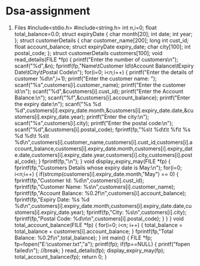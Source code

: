 # Dsa-assignment

1. Files
#include<stdio.h>
#include<string.h>
int n,i=0;
float total_balance=0.0;
struct expiryDate {
    char month[20];
    int date;
    int year;
};
struct customerDetails {
    char customer_name[200];
    long int cust_id;
    float account_balance;
    struct expiryDate expiry_date;
    char city[100];
    int postal_code;
};
struct customerDetails customers[100];
void read_details(FILE *fp) {
    printf("Enter the number of customers\n");
    scanf("%d",&n);
    fprintf(fp,"Name\tCustomer Id\tAccount Balance\tExpiry Date\tCity\tPostal Code\n");
    for(i=0; i<n;i++) {
        printf("Enter the details of customer %d\n",i+1);
        printf("Enter the customer name: ");
        scanf("%s",customers[i].customer_name);
        printf("Enter the customer id:\n");
        scanf("%d",&customers[i].cust_id);
        printf("Enter the Account Balance:\n");
        scanf("%f",&customers[i].account_balance);
        printf("Enter the expiry date:\n");
        scanf("%s %d %d",customers[i].expiry_date.month,&customers[i].expiry_date.date,&customers[i].expiry_date.year);
        printf("Enter the city:\n");
        scanf("%s",customers[i].city);
        printf("Enter the postal code:\n");
        scanf("%d",&customers[i].postal_code);
        fprintf(fp,"%s\t %d\t\t %f\t %s %d %d\t %s\t %d\n",customers[i].customer_name,customers[i].cust_id,customers[i].account_balance,customers[i].expiry_date.month,customers[i].expiry_date.date,customers[i].expiry_date.year,customers[i].city,customers[i].postal_code);
    }
    fprintf(fp,"\n");
}
void display_expiry_may(FILE *fp) {
    fprintf(fp,"Customers Details whose expiry date is May:\n");
    for(i=0; i<n;i++) {
        if(strcmp(customers[i].expiry_date.month,"May") == 0) {
            fprintf(fp,"Customer Id: %d\n",customers[i].cust_id);
            fprintf(fp,"Customer Name: %s\n",customers[i].customer_name);
            fprintf(fp,"Account Balance: %0.2f\n",customers[i].account_balance);
            fprintf(fp,"Expiry Date: %s %d %d\n",customers[i].expiry_date.month,customers[i].expiry_date.date,customers[i].expiry_date.year);
            fprintf(fp,"City: %s\n",customers[i].city);
            fprintf(fp,"Postal Code: %d\n\n",customers[i].postal_code);
        }
    }
}
void total_account_balance(FILE *fp) {
    for(i=0; i<n; i++) {
        total_balance = total_balance + customers[i].account_balance;
    }
    fprintf(fp,"Total Balance: %0.2f\n",total_balance);
}
int main() {
    FILE *fp;
    fp=fopen("E:\\customer.txt","a");
    printf(fp);
    if(fp==NULL)
    {
        printf("fopen failed\n");
        //break;
    }
    read_details(fp);
    display_expiry_may(fp);
    total_account_balance(fp);
    return 0;
}
